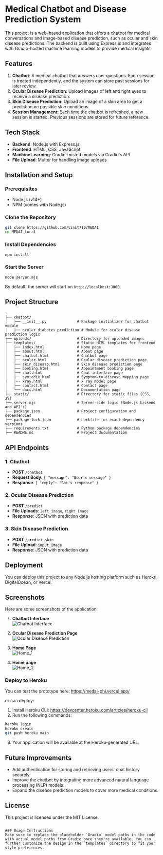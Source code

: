 

# Medical Chatbot and Disease Prediction System

This project is a web-based application that offers a chatbot for medical conversations and image-based disease prediction, such as ocular and skin disease predictions. The backend is built using Express.js and integrates with Gradio-hosted machine learning models to provide medical insights.

## Features

1. **Chatbot**: A medical chatbot that answers user questions. Each session is treated independently, and the system can store past sessions for later review.
2. **Ocular Disease Prediction**: Upload images of left and right eyes to receive a disease prediction.
3. **Skin Disease Prediction**: Upload an image of a skin area to get a prediction on possible skin conditions.
4. **Session Management**: Each time the chatbot is refreshed, a new session is started. Previous sessions are stored for future reference.

## Tech Stack

- **Backend**: Node.js with Express.js
- **Frontend**: HTML, CSS, JavaScript
- **Machine Learning**: Gradio-hosted models via Gradio's API
- **File Upload**: Multer for handling image uploads

## Installation and Setup

### Prerequisites

- Node.js (v14+)
- NPM (comes with Node.js)

### Clone the Repository

```bash
git clone https://github.com/Vinit710/MEDAI
cd MEDAI_Local
```
### Install Dependencies

```bash
npm install
```

### Start the Server

```bash
node server.mjs
```

By default, the server will start on `http://localhost:3000`.

## Project Structure
```
.
├── chatbot/
│   ├── __init__.py              # Package initializer for chatbot module
│   ├── ocular_diabetes_prediction # Module for ocular disease prediction logic         
├── uploads/                     # Directory for uploaded images
├── templates/                   # Static HTML templates for frontend
│   ├── index.html               # Home page
│   ├── about.html               # About page
│   ├── chatbot.html             # Chatbot page
│   ├── ocular.html              # Ocular disease prediction page
│   ├── skin_disease.html        # Skin disease prediction page
│   ├── booking.html             # Appointment booking page
│   ├── chat.html                # Chat interface page
│   ├── symtodie.html            # Symptom-to-disease mapping page
|   |-- xray.html                # x ray model page
│   ├── contact.html             # Contact page
│   └── docs.html                # Documentation page
├── static/                      # Directory for static files (CSS, JS)
├── server.mjs                   # Server-side logic (Node.js backend and API's)
├── package.json                 # Project configuration and dependencies
├── package-lock.json            # Lockfile for exact dependency versions
├── requirements.txt             # Python package dependencies
├── README.md                    # Project documentation
```
## API Endpoints

### 1. Chatbot
- **POST** `/chatbot`
- **Request Body**: `{ "message": "User's message" }`
- **Response**: `{ "reply": "Bot's response" }`

### 2. Ocular Disease Prediction
- **POST** `/predict`
- **File Uploads**: `left_image`, `right_image`
- **Response**: JSON with prediction data

### 3. Skin Disease Prediction
- **POST** `/predict_skin`
- **File Upload**: `input_image`
- **Response**: JSON with prediction data

## Deployment

You can deploy this project to any Node.js hosting platform such as Heroku, DigitalOcean, or Vercel.

## Screenshots

Here are some screenshots of the application:

1. **Chatbot Interface**  
   ![Chatbot Interface](https://drive.google.com/uc?id=1OCZkNqKwDkdNl-CaBOO_7sZ_8cMr69ks)

2. **Ocular Disease Prediction Page**  
   ![Ocular Disease Prediction](https://drive.google.com/uc?id=1GROBxU-LvlVnXsbJknvTqneQoK2TY2V_)

3. **Home Page**  
   ![Home_1](https://drive.google.com/uc?id=1Umm7fA0jQlYrgCfwFps9ggW5-NwdmdsQ)

4. **Home page**  
   ![Home_2](https://drive.google.com/uc?id=1c-fN0kizbbkMWOUgtGDQ76nt36UPVgVP)



### Deploy to Heroku
You can test the prototype here:
https://medai-phi.vercel.app/

or can deploy:

1. Install Heroku CLI: https://devcenter.heroku.com/articles/heroku-cli
2. Run the following commands:

```bash
heroku login
heroku create
git push heroku main
```

3. Your application will be available at the Heroku-generated URL.

## Future Improvements

- Add authentication for storing and retrieving users' chat history securely.
- Improve the chatbot by integrating more advanced natural language processing (NLP) models.
- Expand the disease prediction models to cover more medical conditions.

## License

This project is licensed under the MIT License.
```

### Usage Instructions
Make sure to replace the placeholder `Gradio` model paths in the code with actual model paths from Gradio once they're available. You can further customize the design in the `templates` directory to fit your style preferences.
